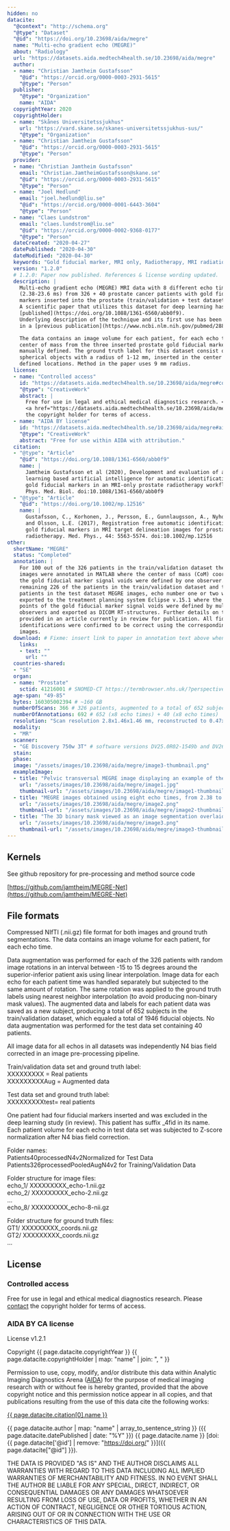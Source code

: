 ```yaml
---
hidden: no
datacite:
  "@context": "http://schema.org"
  "@type": "Dataset"
  "@id": "https://doi.org/10.23698/aida/megre"
  name: "Multi-echo gradient echo (MEGRE)"
  about: "Radiology"
  url: "https://datasets.aida.medtech4health.se/10.23698/aida/megre"
  author:
  - name: "Christian Jamtheim Gustafsson"
    "@id": "https://orcid.org/0000-0003-2931-5615"
    "@type": "Person"
  publisher:
    "@type": "Organization"
    name: "AIDA"
  copyrightYear: 2020
  copyrightHolder:
  - name: "Skånes Universitetssjukhus"
    url: "https://vard.skane.se/skanes-universitetssjukhus-sus/"
    "@type": "Organization"
  - name: "Christian Jamtheim Gustafsson"
    "@id": "https://orcid.org/0000-0003-2931-5615"
    "@type": "Person"
  provider:
  - name: "Christian Jamtheim Gustafsson"
    email: "Christian.JamtheimGustafsson@skane.se"
    "@id": "https://orcid.org/0000-0003-2931-5615"
    "@type": "Person"
  - name: "Joel Hedlund"
    email: "joel.hedlund@liu.se"
    "@id": "https://orcid.org/0000-0001-6443-3604"
    "@type": "Person"
  - name: "Claes Lundstrom"
    email: "claes.lundstrom@liu.se"
    "@id": "https://orcid.org/0000-0002-9368-0177"
    "@type": "Person"
  dateCreated: "2020-04-27"
  datePublished: "2020-04-30"
  dateModified: "2020-04-30"
  keywords: "Gold fiducial marker, MRI only, Radiotherapy, MRI radiation therapy, Prostate, Cancer, Radiology"
  version: "1.2.0"
  # 1.2.0: Paper now published. References & license wording updated.
  description: |
    Multi-echo gradient echo (MEGRE) MRI data with 8 different echo times
    (2.38-23.6 ms) from 326 + 40 prostate cancer patients with gold fiducial
    markers inserted into the prostate (train/validation + test dataset).
    A scientific paper that utilizes this dataset for deep learning has been
    [published](https://doi.org/10.1088/1361-6560/abb0f9).
    Underlying description of the technique and its first use has been described
    in a [previous publication](https://www.ncbi.nlm.nih.gov/pubmed/28803447).

    The data contains an image volume for each patient, for each echo time. The
    center of mass from the three inserted prostate gold fiducial markers was
    manually defined. The ground truth label for this dataset consist of
    spherical objects with a radius of 1-12 mm, inserted in the center of mass
    defined locations. Method in the paper uses 9 mm radius.
  license:
  - name: "Controlled access"
    id: "https://datasets.aida.medtech4health.se/10.23698/aida/megre#controlled-access"
    "@type": "CreativeWork"
    abstract: |
      Free for use in legal and ethical medical diagnostics research. <br/> Please
      <a href="https://datasets.aida.medtech4health.se/10.23698/aida/megre#download">contact</a>
      the copyright holder for terms of access.
  - name: "AIDA BY license"
    id: "https://datasets.aida.medtech4health.se/10.23698/aida/megre#aida-by-license"
    "@type": "CreativeWork"
    abstract: "Free for use within AIDA with attribution."
  citation:
  - "@type": "Article"
    "@id": "https://doi.org/10.1088/1361-6560/abb0f9"
    name: |
      Jamtheim Gustafsson et al (2020), Development and evaluation of a deep
      learning based artificial intelligence for automatic identification of
      gold fiducial markers in an MRI-only prostate radiotherapy workflow.
      Phys. Med. Biol. doi:10.1088/1361-6560/abb0f9
  - "@type": "Article"
    "@id": "https://doi.org/10.1002/mp.12516"
    name: |
      Gustafsson, C., Korhonen, J., Persson, E., Gunnlaugsson, A., Nyholm, T.
      and Olsson, L.E. (2017), Registration free automatic identification of
      gold fiducial markers in MRI target delineation images for prostate
      radiotherapy. Med. Phys., 44: 5563-5574. doi:10.1002/mp.12516
other:
  shortName: "MEGRE"
  status: "Completed"
  annotation: |
    For 100 out of the 326 patients in the train/validation dataset the MEGRE
    images were annotated in MATLAB where the center of mass (CoM) coordinates of
    the gold fiducial marker signal voids were defined by one observer. For the
    remaining 226 of the patients in the train/validation dataset and the 40
    patients in the test dataset MEGRE images, echo number one or two was
    exported to the treatment planning system Eclipse v.15.1 where the CoM
    points of the gold fiducial marker signal voids were defined by multiple
    observers and exported as DICOM RT-structures. Further details on this are
    provided in an article currently in review for publication. All fiducial
    identifications were confirmed to be correct using the corresponding CT
    images.
  download: # Fixme: insert link to paper in annotation text above when published.
    links:
    - text: ""
      url: ""
  countries-shared:
  - "SE"
  organ:
  - name: "Prostate"
    sctid: 41216001 # SNOMED-CT https://termbrowser.nhs.uk/?perspective=full&conceptId1=%s
  age-span: "49-85"
  bytes: 160305002394 # ~160 GB
  numberOfScans: 366 # 326 patients, augmented to a total of 652 subjects (x8 echo times) for train/validation dataset. 40 additional patients for a test dataset (x8 echo times).
  numberOfAnnotations: 692 # 652 (x8 echo times) + 40 (x8 echo times)
  resolution: "Scan resolution 2.8x1.46x1.46 mm, reconstructed to 0.47x0.47x2.8 mm. Each patient has 28-34 slices with 512x512 image matrix." # 2.8 mm scan slice thickness and an in-plane scan resolution of 1.46 mm x 1.46 mm (reconstructed to 0.47 mm x 0.47 mm), yielding an image matrix size of 512x512 with 28 to 34 slices for each patient and each echo.
  modality:
  - "MR"
  scanner:
  - "GE Discovery 750w 3T" # software versions DV25.0R02-1549b and DV26.0R03-1831b
  stain:
  phase:
  image: "/assets/images/10.23698/aida/megre/image3-thumbnail.png"
  exampleImage:
  - title: "Pelvic transversal MEGRE image displaying an example of the first echo."
    url: "/assets/images/10.23698/aida/megre/image1.jpg"
    thumbnail-url: "/assets/images/10.23698/aida/megre/image1-thumbnail.png"
  - title: "MEGRE images obtained using eight echo times, from 2.38 to 23.6 ms, for two different patients."
    url: "/assets/images/10.23698/aida/megre/image2.png"
    thumbnail-url: "/assets/images/10.23698/aida/megre/image2-thumbnail.png"
  - title: "The 3D binary mask viewed as an image segmentation overlaid on the MEGRE images, seen in orthogonal views for echo 1."
    url: "/assets/images/10.23698/aida/megre/image3.png"
    thumbnail-url: "/assets/images/10.23698/aida/megre/image3-thumbnail.png"
---
```

## Kernels
See github repository for pre-processing and method source code

[https://github.com/jamtheim/MEGRE-Net](https://github.com/jamtheim/MEGRE-Net)

## File formats
Compressed NIfTI (.nii.gz) file format for both images and ground truth segmentations. The data contains an image volume for each patient, for each echo time.

Data augmentation was performed for each of the 326 patients with random image rotations in an interval between -15 to 15 degrees around the superior-inferior patient axis using linear interpolation. Image data for each echo for each patient time was handled separately but subjected to the same amount of rotation. The same rotation was applied to the ground truth labels using nearest neighbor interpolation (to avoid producing non-binary mask values). The augmented data and labels for each patient data was saved as a new subject, producing a total of 652 subjects in the train/validation dataset, which equaled a total of 1946 fiducial objects. No data augmentation was performed for the test data set containing 40 patients.

All image data for all echos in all datasets was independently N4 bias field corrected in an image pre-processing pipeline.

Train/validation data set and ground truth label:  
XXXXXXXXX = Real patients  
XXXXXXXXXAug = Augmented data

Test data set and ground truth label:  
XXXXXXXXXtest= real patients  

One patient had four fiducial markers inserted and was excluded in the deep learning study (in review). This patient has suffix \_4fid in its name. Each patient volume for each echo in test data set was subjected to Z-score normalization after N4 bias field correction.

Folder names:  
Patients40processedN4v2Normalized for Test Data  
Patients326processedPooledAugN4v2 for Training/Validation Data

Folder structure for image files:  
echo_1/ XXXXXXXXX_echo-1.nii.gz  
echo_2/ XXXXXXXXX_echo-2.nii.gz  
…  
echo_8/ XXXXXXXXX_echo-8-nii.gz

Folder structure for ground truth files:  
GT1/ XXXXXXXXX_coords.nii.gz  
GT2/ XXXXXXXXX_coords.nii.gz  
…

## License
### Controlled access
Free for use in legal and ethical medical diagnostics research.
Please [contact](#contact) the copyright holder for terms of access.

### AIDA BY CA license
License v1.2.1

Copyright
{{ page.datacite.copyrightYear }}
{{ page.datacite.copyrightHolder | map: "name" |  join: ", " }}

Permission to use, copy, modify, and/or distribute this data within Analytic
Imaging Diagnostics Arena ([AIDA](https://medtech4health.se/aida)) for the
purpose of medical imaging research with or without fee is hereby granted,
provided that the above copyright notice and this permission notice appear in
all copies, and that publications resulting from the use of this data cite the
following works:

[{{ page.datacite.citation[0].name }}]({{page.datacite.citation[0]["@id"]}})

{{ page.datacite.author | map: "name" | array_to_sentence_string }}
({{ page.datacite.datePublished | date: "%Y" }})
{{ page.datacite.name }}
[doi:{{ page.datacite['@id'] | remove: "https://doi.org/" }}]({{ page.datacite["@id"] }}).

THE DATA IS PROVIDED "AS IS" AND THE AUTHOR DISCLAIMS ALL WARRANTIES WITH REGARD
TO THIS DATA INCLUDING ALL IMPLIED WARRANTIES OF MERCHANTABILITY AND FITNESS. IN
NO EVENT SHALL THE AUTHOR BE LIABLE FOR ANY SPECIAL, DIRECT, INDIRECT, OR
CONSEQUENTIAL DAMAGES OR ANY DAMAGES WHATSOEVER RESULTING FROM LOSS OF USE, DATA
OR PROFITS, WHETHER IN AN ACTION OF CONTRACT, NEGLIGENCE OR OTHER TORTIOUS
ACTION, ARISING OUT OF OR IN CONNECTION WITH THE USE OR CHARACTERISTICS OF THIS
DATA.
